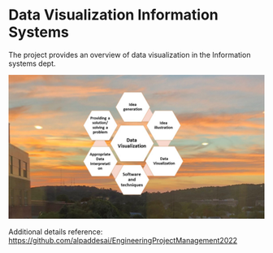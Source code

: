 # Data Visualization Information Systems

The project provides an overview of data visualization in the Information systems dept.

![image](DataVisualization.jpg)

Additional details reference: https://github.com/alpaddesai/EngineeringProjectManagement2022

